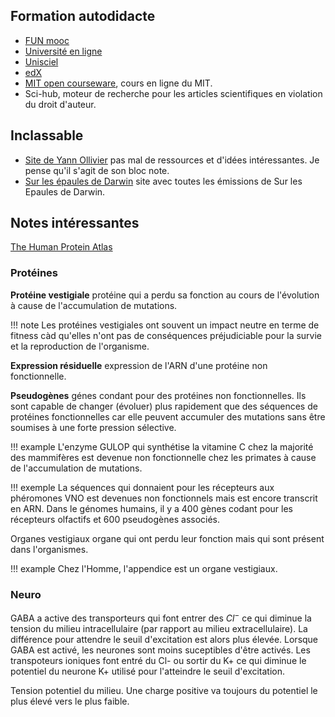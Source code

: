 ## Formation autodidacte

* [FUN mooc](https://lms.fun-mooc.fr/dashboard)
* [Université en ligne](https://uel.unisciel.fr/)
* [Unisciel](http://www.unisciel.fr/)
* [edX](https://www.edx.org/learn/)
* [MIT open courseware](https://ocw.mit.edu/search/), cours en ligne du MIT.
* Sci-hub, moteur de recherche pour les articles scientifiques en violation du droit d'auteur.

## Inclassable

* [Site de Yann Ollivier](http://www.yann-ollivier.org/) pas mal de ressources et d'idées intéressantes. Je pense qu'il s'agit de son bloc note.
* [Sur les épaules de Darwin](http://www.clementgrimal.fr/darwin/) site avec toutes les émissions de Sur les Epaules de Darwin.

## Notes intéressantes

[The Human Protein Atlas](https://www.proteinatlas.org/)

### Protéines

__Protéine vestigiale__ protéine qui a perdu sa fonction au cours de l'évolution à cause de l'accumulation de mutations.

!!! note
  Les protéines vestigiales ont souvent un impact neutre en terme de fitness càd qu'elles n'ont pas de conséquences préjudiciable pour la survie et la reproduction de l'organisme.

__Expression résiduelle__ expression de l'ARN d'une protéine non fonctionnelle.

__Pseudogènes__ génes condant pour des protéines non fonctionnelles. Ils sont capable de changer (évoluer) plus rapidement que des séquences de protéines fonctionnelles car elle peuvent accumuler des mutations sans être soumises à une forte pression sélective.

!!! example
  L'enzyme GULOP qui synthétise la vitamine C chez la majorité des mammifères est devenue non fonctionnelle chez les primates à cause de l'accumulation de mutations.

!!! exemple
  La séquences qui donnaient pour les récepteurs aux phéromones VNO est devenues non fonctionnels mais est encore transcrit en ARN. Dans le génomes humains, il y a 400 gènes codant pour les récepteurs olfactifs et 600 pseudogènes associés. 

Organes vestigiaux organe qui ont perdu leur fonction mais qui sont présent dans l'organismes.

!!! example
  Chez l'Homme, l'appendice est un organe vestigiaux.

### Neuro

GABA a active des transporteurs qui font entrer des $Cl^-$ ce qui diminue la tension du milieu intracellulaire (par rapport au milieu extracellulaire). La différence pour attendre le seuil d'excitation est alors plus élevée.
Lorsque GABA est activé, les neurones sont moins suceptibles d'être activés. Les transpoteurs ioniques font entré du Cl- ou sortir du K+ ce qui diminue le potentiel du neurone K+ utilisé pour l'atteindre le seuil d'excitation. 

Tension potentiel du milieu. Une charge positive va toujours du potentiel le plus élevé vers le plus faible.
